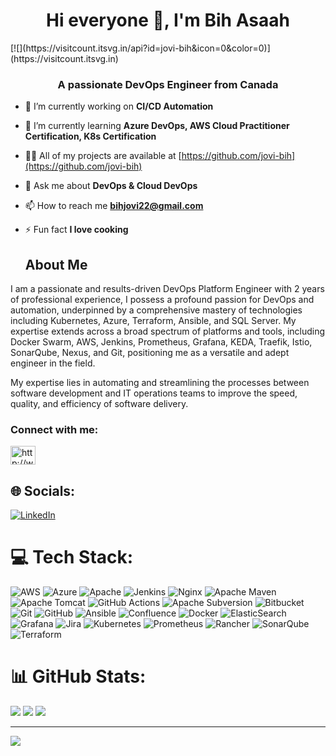 <h1 align="center">Hi everyone 👋, I'm Bih Asaah</h1>   [![](https://visitcount.itsvg.in/api?id=jovi-bih&icon=0&color=0)](https://visitcount.itsvg.in) 
<h3 align="center">A passionate DevOps Engineer from Canada</h3>

- 🔭 I’m currently working on **CI/CD Automation**

- 🌱 I’m currently learning **Azure DevOps, AWS Cloud Practitioner Certification, K8s Certification**

- 👨‍💻 All of my projects are available at [https://github.com/jovi-bih](https://github.com/jovi-bih)

- 💬 Ask me about **DevOps & Cloud DevOps**

- 📫 How to reach me **bihjovi22@gmail.com**

- ⚡ Fun fact **I love cooking**

  ## About Me
  
I am a passionate and results-driven DevOps Platform Engineer with 2 years of professional experience, I possess a profound passion for DevOps and automation, underpinned by a comprehensive mastery of technologies including Kubernetes, Azure, Terraform, Ansible, and SQL Server. My expertise extends across a broad spectrum of platforms and tools, including Docker Swarm, AWS, Jenkins, Prometheus, Grafana, KEDA, Traefik, Istio, SonarQube, Nexus, and Git, positioning me as a versatile and adept engineer in the field.

My expertise lies in automating and streamlining the processes between software development and IT operations teams to improve the speed, quality, and efficiency of software delivery.

<h3 align="left">Connect with me:</h3>
<p align="left">
<a href="https://linkedin.com/in/http://www.linkedin.com/in/jovi-b-15572627b" target="blank"><img align="center" src="https://raw.githubusercontent.com/rahuldkjain/github-profile-readme-generator/master/src/images/icons/Social/linked-in-alt.svg" alt="http://www.linkedin.com/in/jovi-b-15572627b" height="30" width="40" /></a>
</p>



## 🌐 Socials:
[![LinkedIn](https://img.shields.io/badge/LinkedIn-%230077B5.svg?logo=linkedin&logoColor=white)](https://linkedin.com/in/http://www.linkedin.com/in/jovi-b-15572627b) 

# 💻 Tech Stack:
![AWS](https://img.shields.io/badge/AWS-%23FF9900.svg?style=for-the-badge&logo=amazon-aws&logoColor=white) ![Azure](https://img.shields.io/badge/azure-%230072C6.svg?style=for-the-badge&logo=microsoftazure&logoColor=white) ![Apache](https://img.shields.io/badge/apache-%23D42029.svg?style=for-the-badge&logo=apache&logoColor=white) ![Jenkins](https://img.shields.io/badge/jenkins-%232C5263.svg?style=for-the-badge&logo=jenkins&logoColor=white) ![Nginx](https://img.shields.io/badge/nginx-%23009639.svg?style=for-the-badge&logo=nginx&logoColor=white) ![Apache Maven](https://img.shields.io/badge/Apache%20Maven-C71A36?style=for-the-badge&logo=Apache%20Maven&logoColor=white) ![Apache Tomcat](https://img.shields.io/badge/apache%20tomcat-%23F8DC75.svg?style=for-the-badge&logo=apache-tomcat&logoColor=black) ![GitHub Actions](https://img.shields.io/badge/github%20actions-%232671E5.svg?style=for-the-badge&logo=githubactions&logoColor=white) ![Apache Subversion](https://img.shields.io/badge/subversion-%23809CC9.svg?style=for-the-badge&logo=subversion&logoColor=white) ![Bitbucket](https://img.shields.io/badge/bitbucket-%230047B3.svg?style=for-the-badge&logo=bitbucket&logoColor=white) ![Git](https://img.shields.io/badge/git-%23F05033.svg?style=for-the-badge&logo=git&logoColor=white) ![GitHub](https://img.shields.io/badge/github-%23121011.svg?style=for-the-badge&logo=github&logoColor=white) ![Ansible](https://img.shields.io/badge/ansible-%231A1918.svg?style=for-the-badge&logo=ansible&logoColor=white) ![Confluence](https://img.shields.io/badge/confluence-%23172BF4.svg?style=for-the-badge&logo=confluence&logoColor=white) ![Docker](https://img.shields.io/badge/docker-%230db7ed.svg?style=for-the-badge&logo=docker&logoColor=white) ![ElasticSearch](https://img.shields.io/badge/-ElasticSearch-005571?style=for-the-badge&logo=elasticsearch) ![Grafana](https://img.shields.io/badge/grafana-%23F46800.svg?style=for-the-badge&logo=grafana&logoColor=white) ![Jira](https://img.shields.io/badge/jira-%230A0FFF.svg?style=for-the-badge&logo=jira&logoColor=white) ![Kubernetes](https://img.shields.io/badge/kubernetes-%23326ce5.svg?style=for-the-badge&logo=kubernetes&logoColor=white) ![Prometheus](https://img.shields.io/badge/Prometheus-E6522C?style=for-the-badge&logo=Prometheus&logoColor=white) ![Rancher](https://img.shields.io/badge/rancher-%230075A8.svg?style=for-the-badge&logo=rancher&logoColor=white) ![SonarQube](https://img.shields.io/badge/SonarQube-black?style=for-the-badge&logo=sonarqube&logoColor=4E9BCD) ![Terraform](https://img.shields.io/badge/terraform-%235835CC.svg?style=for-the-badge&logo=terraform&logoColor=white)
# 📊 GitHub Stats:
![](https://github-readme-stats.vercel.app/api?username=jovi-bih&theme=swift&hide_border=false&include_all_commits=true&count_private=false)
![](https://github-readme-streak-stats.herokuapp.com/?user=jovi-bih&theme=swift&hide_border=false)
![](https://github-readme-stats.vercel.app/api/top-langs/?username=jovi-bih&theme=swift&hide_border=false&include_all_commits=true&count_private=false&layout=compact)

---
[![](https://visitcount.itsvg.in/api?id=jovi-bih&icon=0&color=0)](https://visitcount.itsvg.in)

<!-- Proudly created with GPRM ( https://gprm.itsvg.in ) -->
